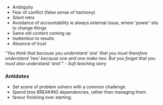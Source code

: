 
* Ambiguity
* Fear of conflict (false sense of harmony)
* Silent retro
* Avoidance of accountability ie always external issue, where 'power' sits to change things
* Same old content coming up
* Inattention to results
* Absence of trust

*“You think that because you understand ‘one’ that you must therefore understand ‘two’ because one and one make two. But you forget that you must also understand ‘and’.” - Sufi teaching story* 

### Antidotes
* Set scene of problem solvers with a common challenge
* Spend time BREAKING dependencies, rather than managing them. 
* favour finishing over starting.

